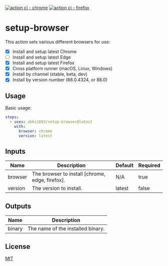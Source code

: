 [![action ci - chrome](https://github.com/abhi1693/setup-browser/actions/workflows/build-chrome.yml/badge.svg)](https://github.com/abhi1693/setup-browser/actions/workflows/build-chrome.yml) [![action ci - firefox](https://github.com/abhi1693/setup-browser/actions/workflows/build-firefox.yml/badge.svg)](https://github.com/abhi1693/setup-browser/actions/workflows/build-firefox.yml)

# setup-browser

This action sets various different browsers for use:

- [x] Install and setup latest Chrome
- [ ] Install and setup latest Edge
- [x] Install and setup latest Firefox
- [x] Cross platform runner (macOS, Linux, Windows)
- [x] Install by channel (stable, beta, dev)
- [x] Install by version number (88.0.4324, or 88.0)

## Usage

Basic usage:

```yaml
steps:
  - uses: abhi1693/setup-browser@latest
    with:
      browser: chrome
      version: latest
```

<!--- BEGIN_ACTION_DOCS --->
## Inputs

| Name | Description | Default | Required |
|------|-------------|---------|----------|
| browser | The browser to install [chrome, edge, firefox]. | N/A | true |
| version | The version to install. | latest | false |

## Outputs

| Name | Description |
|------|-------------|
| binary | The name of the installed binary. |
<!--- END_ACTION_DOCS --->

## License

[MIT](LICENSE)
